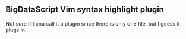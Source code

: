 ## BigDataScript Vim syntax highlight plugin

Not sure if I cna call it a plugin since there is only one file, but I guess it plugs in..


